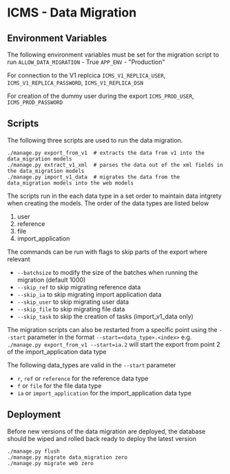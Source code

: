 # ICMS - Data Migration

## Environment Variables

The following environment variables must be set for the migration script to run
`ALLOW_DATA_MIGRATION` - True
`APP_ENV` - "Production"

For connection to the V1 replcica
`ICMS_V1_REPLICA_USER`, `ICMS_V1_REPLICA_PASSWORD`, `ICMS_V1_REPLICA_DSN`

For creation of the dummy user during the export
`ICMS_PROD_USER`, `ICMS_PROD_PASSWORD`


## Scripts

The following three scripts are used to run the data migration.

```
./manage.py export_from_v1  # extracts the data from v1 into the data_migration models
./manage.py extract_v1_xml  # parses the data out of the xml fields in the data_migration models
./manage.py import_v1_data  # migrates the data from the data_migration models into the web models
```

The scripts run in the each data type in a set order to maintain data intgrety when creating the models. The order of the data types are listed below

1. user
2. reference
3. file
4. import_application

The commands can be run with flags to skip parts of the export where relevant
* `--batchsize` to modify the size of the batches when running the migration (default 1000)
* `--skip_ref` to skip migrating reference data
* `--skip_ia` to skip migrating import application data
* `--skip_user` to skip migrating user data
* `--skip_file` to skip migrating file data
* `--skip_task` to skip the creation of tasks (import_v1_data only)

The migration scripts can also be restarted from a specific point using the `--start` parameter in the format `--start=<data_type>.<index>`
e.g. `./manage.py export_from_v1 --start=ia.2`  will start the export from point 2 of the import_application data type

The following data_types are valid in the `--start` parameter
*  `r`, `ref` or `reference` for the reference data type
* `f` or `file` for the file data type
* `ia` or `import_application` for the import_application data type


## Deployment

Before new versions of the data migration are deployed, the database should be wiped and rolled back ready to deploy the latest version

```
./manage.py flush
./manage.py migrate data_migration zero
./manage.py migrate web zero
```